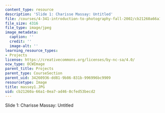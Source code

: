 ```yaml
---
content_type: resource
description: 'Slide 1: Charisse Massay: Untitled'
file: /courses/4-341-introduction-to-photography-fall-2002/cb21260a66a10ea7ad468cfed53becd2_massey1.JPG
file_size: 4316
file_type: image/jpeg
image_metadata:
  caption: ''
  credit: ''
  image-alt: ''
learning_resource_types:
- Projects
license: https://creativecommons.org/licenses/by-nc-sa/4.0/
ocw_type: OCWImage
parent_title: Projects
parent_type: CourseSection
parent_uid: 34260936-dd81-9b86-831b-996996bc9909
resourcetype: Image
title: massey1.JPG
uid: cb21260a-66a1-0ea7-ad46-8cfed53becd2
---
```

Slide 1: Charisse Massay: Untitled